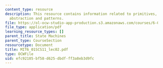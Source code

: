 ```yaml
---
content_type: resource
description: This resource contains information related to primitives, combination,
  abstraction and patterns.
file: https://ol-ocw-studio-app-production.s3.amazonaws.com/courses/6-01sc-introduction-to-electrical-engineering-and-computer-science-i-spring-2011/efc92105bf58d625dbdfff3a8eb3d9fc_MIT6_01SCS11_lec02.pdf
file_type: application/pdf
learning_resource_types: []
parent_title: State Machines
parent_type: CourseSection
resourcetype: Document
title: MIT6_01SCS11_lec02.pdf
type: OCWFile
uid: efc92105-bf58-d625-dbdf-ff3a8eb3d9fc
---
```

